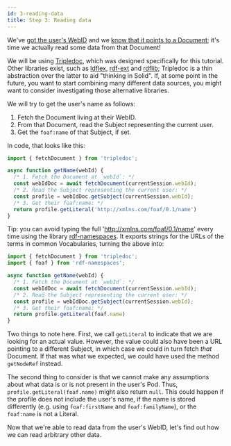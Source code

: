 ```yaml
---
id: 3-reading-data
title: Step 3: Reading data
---
```


We've [got the user's WebID](1-authentication) and we [know that it points to a
Document](2-understanding-solid); it's time we actually read some data from that Document!

We will be using [Tripledoc](https://www.npmjs.com/package/tripledoc), which was designed
specifically for this tutorial. Other libraries exist, such as
[ldflex](https://www.npmjs.com/package/ldflex), [rdf-ext](https://www.npmjs.com/package/rdf-ext) and
[rdflib](https://www.npmjs.com/package/rdflib); Tripledoc is a thin abstraction over the latter to
aid "thinking in Solid". If, at some point in the future, you want to start combining many different
data sources, you might want to consider investigating those alternative libraries.

We will try to get the user's name as follows:

1. Fetch the Document living at their WebID.
2. From that Document, read the Subject representing the current user.
3. Get the `foaf:name` of that Subject, if set.

In code, that looks like this:

```typescript
import { fetchDocument } from 'tripledoc';

async function getName(webId) {
  /* 1. Fetch the Document at `webId`: */
  const webIdDoc = await fetchDocument(currentSession.webId);
  /* 2. Read the Subject representing the current user: */
  const profile = webIdDoc.getSubject(currentSession.webId);
  /* 3. Get their foaf:name: */
  return profile.getLiteral('http://xmlns.com/foaf/0.1/name')
}
```

Tip: you can avoid typing the full 'http://xmlns.com/foaf/0.1/name' every time using the library
[rdf-namespaces](https://www.npmjs.com/package/rdf-namespaces). It exports strings for the URLs of
the terms in common Vocabularies, turning the above into:

```typescript
import { fetchDocument } from 'tripledoc';
import { foaf } from 'rdf-namespaces';

async function getName(webId) {
  /* 1. Fetch the Document at `webId`: */
  const webIdDoc = await fetchDocument(currentSession.webId);
  /* 2. Read the Subject representing the current user: */
  const profile = webIdDoc.getSubject(currentSession.webId);
  /* 3. Get their foaf:name: */
  return profile.getLiteral(foaf.name)
}
```

Two things to note here. First, we call `getLiteral` to indicate that we are looking for an actual
value. However, the value could also have been a URL pointing to a different Subject, in which case
we could in turn fetch _that_ Document. If that was what we expected, we could have used the method
`getNodeRef` instead.

The second thing to consider is that we cannot make any assumptions about what data is or is not
present in the user's Pod. Thus, `profile.getLiteral(foaf.name)` might also return `null`. This
could happen if the profile does not include the user's name, if the name is stored differently
(e.g. using `foaf:firstName` and `foaf:familyName`), or the `foaf:name` is not a Literal.

Now that we're able to read data from the user's WebID, let's find out how we can read arbitrary
other data.
